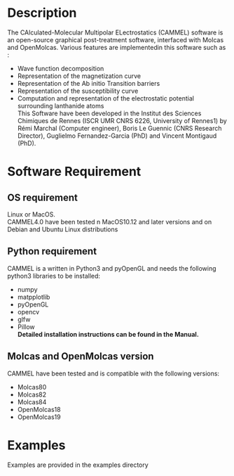 # Description
The CAlculated-Molecular Multipolar ELectrostatics (CAMMEL) software is an open-source graphical post-treatment software, interfaced with Molcas and OpenMolcas. Various features are implementedin this software such as :
- Wave function decomposition
- Representation of the magnetization curve
- Representation of the Ab initio Transition barriers
- Representation of the susceptibility curve
- Computation and representation of the electrostatic potential surrounding lanthanide atoms <br/>
This Software have been developed in the Institut des Sciences Chimiques de Rennes (ISCR UMR CNRS 6226, University of Rennes1) by Rémi Marchal (Computer engineer), Boris Le Guennic (CNRS Research Director), Guglielmo Fernandez-Garcia (PhD) and Vincent Montigaud (PhD).
# Software Requirement
## OS requirement
Linux or MacOS.</br>
CAMMEL4.0 have been tested n MacOS10.12 and later versions and on Debian and Ubuntu Linux distributions
## Python requirement
CAMMEL is a written in Python3 and pyOpenGL and needs the following python3 libraries to be installed:
- numpy
- matpplotlib
- pyOpenGL
- opencv
- glfw
- Pillow </br>
**Detailed installation instructions can be found in the Manual.**
## Molcas and OpenMolcas version
CAMMEL have been tested and is compatible with the following versions:
- Molcas80
- Molcas82
- Molcas84
- OpenMolcas18
- OpenMolcas19
# Examples
Examples are provided in the examples directory
